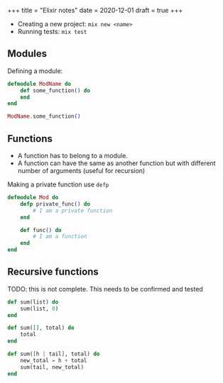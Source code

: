 +++
title = "Elixir notes"
date = 2020-12-01
draft = true
+++

* Creating a new project: `mix new <name>`
* Running tests: `mix test`

## Modules

Defining a module:

```elixir
defmodule ModName do
    def some_function() do
    end
end

ModName.some_function()
```

## Functions

* A function has to belong to a module.
* A function can have the same as another function but with different number of
  arguments (useful for recursion)

Making a private function use `defp`

```elixir
defmodule Mod do
    defp private_func() do
        # I am a private function
    end

    def func() do
        # I am a function
    end
end
```

## Recursive functions

TODO: this is not complete.
This needs to be confirmed and tested

```elixir
def sum(list) do
    sum(list, 0)
end

def sum([], total) do
    total
end

def sum([h | tail], total) do
    new_total = h + total
    sum(tail, new_total)
end

```
